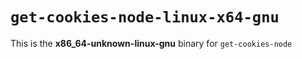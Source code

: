 # `get-cookies-node-linux-x64-gnu`

This is the **x86_64-unknown-linux-gnu** binary for `get-cookies-node`
